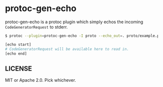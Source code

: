 # protoc-gen-echo

protoc-gen-echo is a protoc plugin which simply echos the incoming `CodeGeneratorRequest` to stderr.

```bash
$ protoc --plugin=protoc-gen-echo -I proto --echo_out=. proto/example.proto

[echo start]
# CodeGeneratorRequest will be available here to read in.
[echo end]
```

## LICENSE

MIT or Apache 2.0. Pick whichever.
